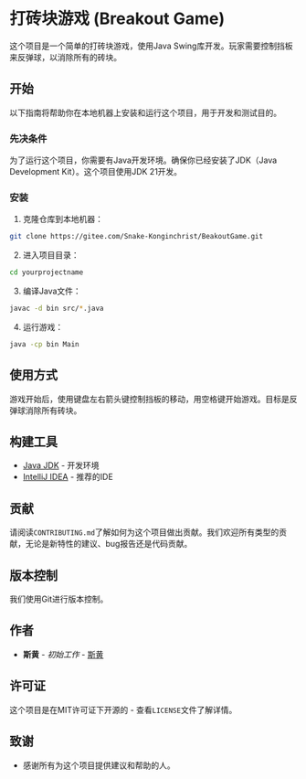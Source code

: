 # 打砖块游戏 (Breakout Game)

这个项目是一个简单的打砖块游戏，使用Java Swing库开发。玩家需要控制挡板来反弹球，以消除所有的砖块。

## 开始

以下指南将帮助你在本地机器上安装和运行这个项目，用于开发和测试目的。

### 先决条件

为了运行这个项目，你需要有Java开发环境。确保你已经安装了JDK（Java Development Kit）。这个项目使用JDK 21开发。

### 安装

1. 克隆仓库到本地机器：

```bash
git clone https://gitee.com/Snake-Konginchrist/BeakoutGame.git
```

2. 进入项目目录：

```bash
cd yourprojectname
```

3. 编译Java文件：

```bash
javac -d bin src/*.java
```

4. 运行游戏：

```bash
java -cp bin Main
```

## 使用方式

游戏开始后，使用键盘左右箭头键控制挡板的移动，用空格键开始游戏。目标是反弹球消除所有砖块。

## 构建工具

- [Java JDK](https://www.oracle.com/java/technologies/javase-jdk21-downloads.html) - 开发环境
- [IntelliJ IDEA](https://www.jetbrains.com/idea/) - 推荐的IDE

## 贡献

请阅读`CONTRIBUTING.md`了解如何为这个项目做出贡献。我们欢迎所有类型的贡献，无论是新特性的建议、bug报告还是代码贡献。

## 版本控制

我们使用Git进行版本控制。

## 作者

- **斯黄** - *初始工作* - [斯黄](https://gitee.com/Snake-Konginchrist)

## 许可证

这个项目是在MIT许可证下开源的 - 查看`LICENSE`文件了解详情。

## 致谢

- 感谢所有为这个项目提供建议和帮助的人。